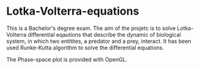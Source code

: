 # Lotka-Volterra-equations
<p>This is a Bachelor's degree exam. The aim of the projetc is to solve Lotka-Volterra differential eqautions that describe the dynamic of biological system, in which two entitites, a predator and a prey, interact. It has been used Runke-Kutta algorithm to solve the differential equations.</p> The Phase-space plot is provided with OpenGL.
